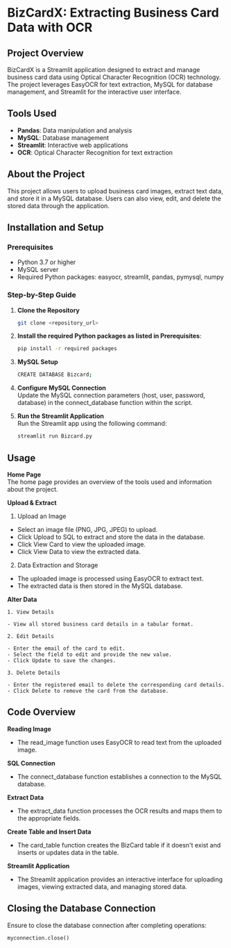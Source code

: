 # BizCardX: Extracting Business Card Data with OCR

## Project Overview
BizCardX is a Streamlit application designed to extract and manage business card data using Optical Character Recognition (OCR) technology. The project leverages EasyOCR for text extraction, MySQL for database management, and Streamlit for the interactive user interface.

## Tools Used
- **Pandas**: Data manipulation and analysis
- **MySQL**: Database management
- **Streamlit**: Interactive web applications
- **OCR**: Optical Character Recognition for text extraction

## About the Project
This project allows users to upload business card images, extract text data, and store it in a MySQL database. Users can also view, edit, and delete the stored data through the application.

## Installation and Setup

### Prerequisites
- Python 3.7 or higher
- MySQL server
- Required Python packages: easyocr, streamlit, pandas, pymysql, numpy

### Step-by-Step Guide

1. **Clone the Repository**
   ```bash
   git clone <repository_url>
    ```
2. **Install the required Python packages as listed in Prerequisites**:
    ```bash
    pip install -r required packages
    ```
3. **MySQL Setup**
    ```bash
    CREATE DATABASE Bizcard;
    ```
4. **Configure MySQL Connection**    
    Update the MySQL connection parameters (host, user, password, database) in the connect_database function within the script.

5. **Run the Streamlit Application**   
    Run the Streamlit app using the following command:
    ```bash
    streamlit run Bizcard.py
    ```

## Usage

**Home Page**   
    The home page provides an overview of the tools used and information about the project.

**Upload & Extract**

1. Upload an Image

- Select an image file (PNG, JPG, JPEG) to upload.
- Click Upload to SQL to extract and store the data in the database.
- Click View Card to view the uploaded image.
- Click View Data to view the extracted data.

2. Data Extraction and Storage

- The uploaded image is processed using EasyOCR to extract text.
- The extracted data is then stored in the MySQL database.

**Alter Data**

    1. View Details

    - View all stored business card details in a tabular format.
    
    2. Edit Details

    - Enter the email of the card to edit.
    - Select the field to edit and provide the new value.
    - Click Update to save the changes.
    
    3. Delete Details

    - Enter the registered email to delete the corresponding card details.
    - Click Delete to remove the card from the database.    


## Code Overview

**Reading Image**
- The read_image function uses EasyOCR to read text from the uploaded image.

**SQL Connection**
- The connect_database function establishes a connection to the MySQL database.

**Extract Data**
- The extract_data function processes the OCR results and maps them to the appropriate fields.

**Create Table and Insert Data**
- The card_table function creates the BizCard table if it doesn't exist and inserts or updates data in the table.

**Streamlit Application**
- The Streamlit application provides an interactive interface for uploading images, viewing extracted data, and managing stored data.

## Closing the Database Connection
Ensure to close the database connection after completing operations:
```python
myconnection.close()
